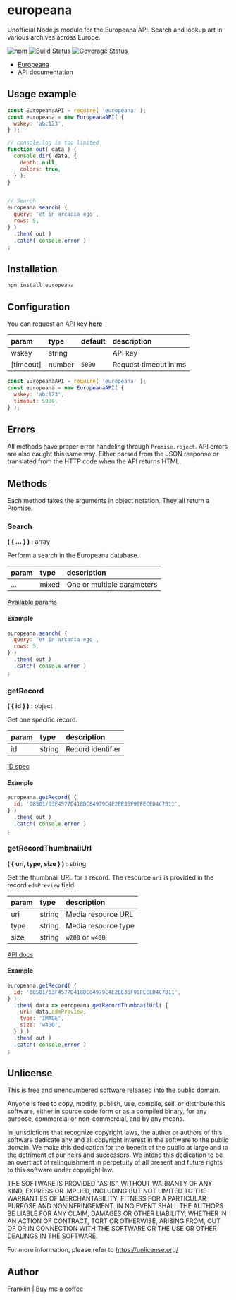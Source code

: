# europeana

Unofficial Node.js module for the Europeana API.
Search and lookup art in various archives across Europe.

[![npm](https://img.shields.io/npm/v/europeana.svg?maxAge=3600)](https://github.com/fvdm/nodejs-europeana/blob/master/CHANGELOG.md)
[![Build Status](https://github.com/fvdm/nodejs-europeana/actions/workflows/node.js.yml/badge.svg?branch=master)](https://github.com/fvdm/nodejs-europeana/actions/workflows/node.js.yml)
[![Coverage Status](https://coveralls.io/repos/github/fvdm/nodejs-europeana/badge.svg?branch=master)](https://coveralls.io/github/fvdm/nodejs-europeana?branch=master)

* [Europeana](https://europeana.eu/)
* [API documentation](https://pro.europeana.eu/page/apis)


## Usage example

```js
const EuropeanaAPI = require( 'europeana' );
const europeana = new EuropeanaAPI( {
  wskey: 'abc123',
} );

// console.log is too limited
function out( data ) {
  console.dir( data, {
    depth: null,
    colors: true,
  } );
}


// Search
europeana.search( {
  query: 'et in arcadia ego',
  rows: 5,
} )
  .then( out )
  .catch( console.error )
;
```


## Installation

`npm install europeana`


## Configuration

You can request an API key **[here](https://pro.europeana.eu/pages/get-api)**

param     | type   | default | description
:---------|:-------|:--------|:-----------
wskey     | string |         | API key
[timeout] | number | `5000`  | Request timeout in ms


```js
const EuropeanaAPI = require( 'europeana' );
const europeana = new EuropeanaAPI( {
  wskey: 'abc123',
  timeout: 5000,
} );
```


## Errors

All methods have proper error handeling through `Promise.reject`.
API errors are also caught this same way.
Either parsed from the JSON response or translated from the HTTP code when the API returns HTML.


## Methods

Each method takes the arguments in object notation.
They all return a Promise.


### Search
**( { ... } )** : array

Perform a search in the Europeana database.

param | type  | description
:-----|:------|:-----------
...   | mixed | One or multiple parameters

[Available params](https://pro.europeana.eu/page/search#get-started)


#### Example

```js
europeana.search( {
  query: 'et in arcadia ego',
  rows: 5,
} )
  .then( out )
  .catch( console.error )
;
```


### getRecord
**( { id } )** : object

Get one specific record.

param | type   | description
:-----|:-------|:-----------
id    | string | Record identifier

[ID spec](https://pro.europeana.eu/page/intro#identifying-records)


#### Example

```js
europeana.getRecord( {
  id: '08501/03F4577D418DC84979C4E2EE36F99FECED4C7B11',
} )
  .then( out )
  .catch( console.error )
;
```


### getRecordThumbnailUrl
**( { uri, type, size } )** : string

Get the thumbnail URL for a record.
The resource `uri` is provided in the record `edmPreview` field.

param | type   | description
:-----|:-------|:-----------
uri   | string | Media resource URL
type  | string | Media resource type
size  | string | `w200` or `w400`

[API docs](https://pro.europeana.eu/page/record#thumbnails)


#### Example

```js
europeana.getRecord( {
  id: '08501/03F4577D418DC84979C4E2EE36F99FECED4C7B11',
} )
  .then( data => europeana.getRecordThumbnailUrl( {
    uri: data.edmPreview,
    type: 'IMAGE',
    size: 'w400',
  } ) )
  .then( out )
  .catch( console.error )
; 
```

Unlicense
---------

This is free and unencumbered software released into the public domain.

Anyone is free to copy, modify, publish, use, compile, sell, or
distribute this software, either in source code form or as a compiled
binary, for any purpose, commercial or non-commercial, and by any
means.

In jurisdictions that recognize copyright laws, the author or authors
of this software dedicate any and all copyright interest in the
software to the public domain. We make this dedication for the benefit
of the public at large and to the detriment of our heirs and
successors. We intend this dedication to be an overt act of
relinquishment in perpetuity of all present and future rights to this
software under copyright law.

THE SOFTWARE IS PROVIDED "AS IS", WITHOUT WARRANTY OF ANY KIND,
EXPRESS OR IMPLIED, INCLUDING BUT NOT LIMITED TO THE WARRANTIES OF
MERCHANTABILITY, FITNESS FOR A PARTICULAR PURPOSE AND NONINFRINGEMENT.
IN NO EVENT SHALL THE AUTHORS BE LIABLE FOR ANY CLAIM, DAMAGES OR
OTHER LIABILITY, WHETHER IN AN ACTION OF CONTRACT, TORT OR OTHERWISE,
ARISING FROM, OUT OF OR IN CONNECTION WITH THE SOFTWARE OR THE USE OR
OTHER DEALINGS IN THE SOFTWARE.

For more information, please refer to <https://unlicense.org/>


Author
------

[Franklin](https://fvdm.com)
| [Buy me a coffee](https://fvdm.com/donating)
